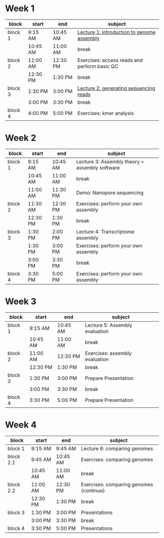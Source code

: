 # Week 1

| block   	| start    	| end      	| subject                                      	|
|---------	|----------	|----------	|----------------------------------------------	|
| block 1 	| 9:15 AM  	| 10:45 AM 	| [Lecture 1: introduction to genome assembly]((../assets/pdf/20210922_Assembly_MSc_Course_Lecture_1_handout.pdf))   	|
|         	| 10:45 AM 	| 11:00 AM 	| break                                        	|
| block 2 	| 11:00 AM 	| 12:30 PM 	| Exercises: access reads and perform basic QC 	|
|         	| 12:30 PM 	| 1:30 PM  	| break                                             	|
| block 3 	| 1:30 PM  	| 3:00 PM  	| [Lecture 2: generating sequencing reads]((../assets/pdf/20210922_Assembly_MSc_Course_Lecture_2_handout.pdf))      	|
|         	| 3:00 PM  	| 3:30 PM  	| break                                             	|
| block 4 	| 4:00 PM  	| 5:00 PM  	| Exercises: kmer analysis                     	|

# Week 2

| block         	| start    	| end      	| subject                                        	|
|---------------	|----------	|----------	|------------------------------------------------	|
| block   1 	| 9:15 AM  	| 10:45 AM 	| Lecture 3: Assembly theory + assembly software 	|
|               	| 10:45 AM 	| 11:00 AM 	| break                                               	|
|         	        | 11:00 AM  | 11:30 PM  | Demo: Nanopore sequencing       	|
| block 2       	| 11:30 AM 	| 12:30 PM 	| Exercises: perform your own assembly           	|
|               	| 12:30 PM 	| 1:30 PM  	| break                                               	|
| block 3       	| 1:30 PM  	| 2:00 PM  	| Lecture 4: Transcriptome assembly              	|
|               	| 1:30 PM  	| 3:00 PM  	| Exercises: perform your own assembly           	|
|               	| 3:00 PM  	| 3:30 PM  	| break                                               	|
| block 4       	| 3:30 PM  	| 5:00 PM  	| Exercises: perform your own assembly           	|

# Week 3

| block         	| start    	| end      	| subject                        	|
|---------------	|----------	|----------	|--------------------------------	|
|     block   1 	| 9:15 AM  	| 10:45 AM 	| Lecture 5: Assembly evaluation 	|
|               	| 10:45 AM 	| 11:00 AM 	| break                               	|
| block 2       	| 11:00 AM 	| 12:30 PM 	| Exercises: assembly evaluation 	|
|               	| 12:30 PM 	| 1:30 PM  	| break                               	|
| block 3       	| 1:30 PM  	| 3:00 PM  	| Prepare Presentation           	|
|               	| 3:00 PM  	| 3:30 PM  	| break                               	|
| block 4       	| 3:30 PM  	| 5:00 PM  	| Prepare Presentation           	|

# Week 4

| block         	| start    	| end      	| subject                                 	|
|---------------	|----------	|----------	|-----------------------------------------	|
|     block   1 	| 9:15 AM  	| 9:45 AM  	| Lecture 6: comparing genomes            	|
| block 2.1     	| 9:45 AM  	| 10:45 AM 	| Exercises: comparing genomes            	|
|               	| 10:45 AM 	| 11:00 AM 	| break                                   	|
| block 2.2     	| 11:00 AM 	| 12:30 PM 	| Exercises: comparing genomes (continue) 	|
|               	| 12:30 PM 	| 1:30 PM  	| break                                        	|
| block 3       	| 1:30 PM  	| 3:00 PM  	| Presentations                           	|
|               	| 3:00 PM  	| 3:30 PM  	| break                                        	|
| block 4       	| 3:30 PM  	| 5:00 PM  	| Presentations                           	|

